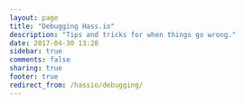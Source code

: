 ```yaml
---
layout: page
title: "Debugging Hass.io"
description: "Tips and tricks for when things go wrong."
date: 2017-04-30 13:28
sidebar: true
comments: false
sharing: true
footer: true
redirect_from: /hassio/debugging/
---
```


<script>
window.location = 'https://developers.home-assistant.io/docs/en/hassio_debugging.html';
</script>